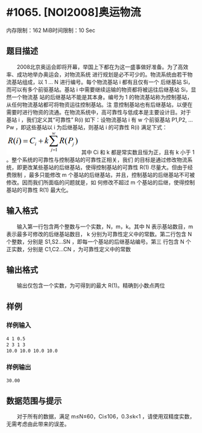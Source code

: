 # #1065. [NOI2008]奥运物流

内存限制：162 MiB时间限制：10 Sec

## 题目描述

　　2008北京奥运会即将开幕，举国上下都在为这一盛事做好准备。为了高效率、成功地举办奥运会，对物流系统
进行规划是必不可少的。物流系统由若干物流基站组成，以 1 &hellip; N 进行编号。每个物流基站 i 都有且仅有一个
后继基站 Si，而可以有多个前驱基站。基站 i 中需要继续运输的物资都将被运往后继基站 Si，显然一个物流基
站的后继基站不能是其本身。编号为 1 的物流基站称为控制基站，从任何物流基站都可将物资运往控制基站。注
意控制基站也有后继基站，以便在需要时进行物资的流通。在物流系统中，高可靠性与低成本是主要设计目。对于
基站 i ，我们定义其&ldquo;可靠性&rdquo; R(i) 如下：设物流基站 i 有 w 个前驱基站 P1,P2, &hellip; Pw ，即这些基站以 i
为后继基站，则基站 i 的可靠性 R(i) 满足下式：
![](upload/201604/2(4).png)
其中 Ci 和 k 都是常实数且恒为正，且有 k 小于 1 。整个系统的可靠性与控制基站的可靠性正相关，我们
的目标是通过修改物流系统，即更改某些基站的后继基站，使得控制基站的可靠性 R(1) 尽量大。但由于经费限制
，最多只能修改 m 个基站的后继基站，并且，控制基站的后继基站不可被修改。因而我们所面临的问题就是，如
何修改不超过 m 个基站的后继，使得控制基站的可靠性 R(1) 最大化。

## 输入格式

　　输入第一行包含两个整数与一个实数，N，m，k。其中 N 表示基站数目，m 表示最多可修改的后继基站数目，
k 分别为可靠性定义中的常数。第二行包含 N 个整数，分别是 S1,S2&hellip;SN ，即每一个基站的后继基站编号。第三
行包含 N 个正实数，分别是 C1,C2&hellip;CN ，为可靠性定义中的常数

## 输出格式

　　输出仅包含一个实数，为可得到的最大 R(1)。精确到小数点两位

## 样例

### 样例输入

    
    4 1 0.5
    2 3 1 3
    10.0 10.0 10.0 10.0
    

### 样例输出

    
    30.00
    

## 数据范围与提示

　　对于所有的数据，满足 m&le;N&le;60，Ci&le;106，0.3&le;k<1 ，请使用双精度实数，无需考虑由此带来的误差。
